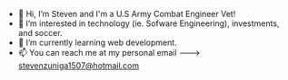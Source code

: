 - 👋 Hi, I’m Steven and I'm a U.S Army Combat Engineer Vet!
- 👀 I’m interested in technology (ie. Sofware Engineering), investments, and soccer.
- 🌱 I’m currently learning web development.
- 📫 You can reach me at my personal email ---> stevenzuniga1507@hotmail.com

<!---
StevenZu1507/StevenZu1507 is a ✨ special ✨ repository because its `README.md` (this file) appears on your GitHub profile.
You can click the Preview link to take a look at your changes.
--->
